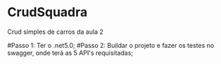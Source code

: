 # CrudSquadra
 Crud simples de carros da aula 2

#Passo 1: Ter o .net5.0;
#Passo 2: Buildar o projeto e fazer os testes no swagger, onde terá as 5 API's requisitadas;
